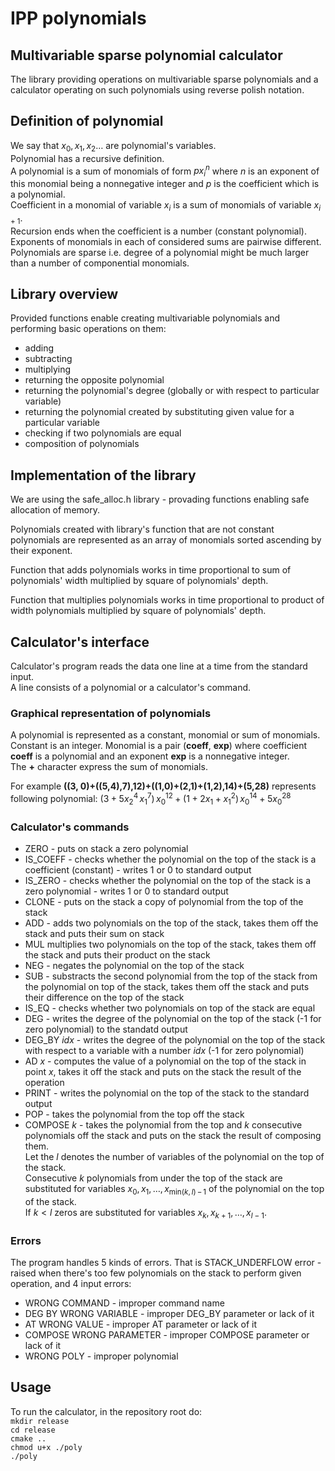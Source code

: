 # IPP polynomials

## Multivariable sparse polynomial calculator

The library providing operations on multivariable sparse polynomials and a calculator operating on such polynomials using reverse polish notation.

## Definition of polynomial 
We say that $x_0, x_1, x_2 \dots$ are polynomial's variables.\
Polynomial has a recursive definition. \
A polynomial is a sum of monomials of form $px_i^n$ where $n$ is an exponent of this monomial being a nonnegative integer and $p$ is the coefficient which is a polynomial.\
Coefficient in a monomial of variable $x_i$ is a sum of monomials of variable $x_{i+1}$.\
Recursion ends when the coefficient is a number (constant polynomial).\
Exponents of monomials in each of considered sums are pairwise different.\
Polynomials are sparse i.e. degree of a polynomial might be much larger than a number of componential monomials. 

## Library overview

Provided functions enable creating multivariable polynomials and performing basic operations on them:

- adding
- subtracting
- multiplying 
- returning the opposite polynomial
- returning the polynomial's degree (globally or with respect to particular variable)
- returning the polynomial created by substituting given value for a particular variable
- checking if two polynomials are equal
- composition of polynomials

## Implementation of the library

We are using the safe_alloc.h library - provading functions enabling safe allocation of memory.

Polynomials created with library's function that are not constant polynomials are represented as an array of monomials sorted ascending by their exponent.

Function that adds polynomials works in time proportional to sum of polynomials' width multiplied by square of polynomials' depth.

Function that multiplies polynomials works in time proportional to product of width polynomials multiplied by square of polynomials' depth.

## Calculator's interface

Calculator's program reads the data one line at a time from the standard input.\
A line consists of a polynomial or a calculator's command.

### Graphical representation of polynomials
A polynomial is represented as a constant, monomial or sum of monomials.\
Constant is an integer. Monomial is a pair (**coeff**, **exp**) where coefficient **coeff** is a polynomial and an exponent **exp** is a nonnegative integer.\
The **+** character express the sum of monomials.

For example **((3, 0)+((5,4),7),12)+((1,0)+(2,1)+(1,2),14)+(5,28)** represents following polynomial:
$(3 + 5x_2^4 \, x_1^7) \, x_0^{12} + (1 + 2x_1 + x_1^2) \, x_0^{14} + 5x_0^{28}$

### Calculator's commands

- ZERO - puts on stack a zero polynomial
- IS_COEFF - checks whether the polynomial on the top of the stack is a coefficient (constant) - writes 1 or 0 to standard output
- IS_ZERO - checks whether the polynomial on the top of the stack is a zero polynomial - writes 1 or 0 to standard output
- CLONE - puts on the stack a copy of polynomial from the top of the stack
- ADD - adds two polynomials on the top of the stack, takes them off the stack and puts their sum on stack
- MUL multiplies two polynomials on the top of the stack, takes them off the stack and puts their product on the stack
- NEG - negates the polynomial on the top of the stack
- SUB - substracts the second polynomial from the top of the stack from the polynomial on top of the stack, takes them off the stack and puts their difference on the top of the stack
- IS_EQ - checks whether two polynomials on top of the stack are equal
- DEG - writes the degree of the polynomial on the top of the stack (-1 for zero polynomial) to the standatd output
- DEG_BY *idx* - writes the degree of the polynomial on the top of the stack with respect to a variable with a number *idx* (-1 for zero polynomial)
- AD *x* - computes the value of a polynomial on the top of the stack in point *x*, takes it off the stack and puts on the stack the result of the operation
- PRINT - writes the polynomial on the top of the stack to the standard output
- POP - takes the polynomial from the top off the stack
- COMPOSE $k$ - takes the polynomial from the top and *k* consecutive polynomials off the stack and puts on the stack the result of composing them.\
Let the $l$ denotes the number of variables of the polynomial on the top of the stack.\
Consecutive $k$ polynomials from under the top of the stack are substituted for variables $x_0, x_1, \dots, x_{\mathrm{min}(k, l) \, - \, 1}$ of the polynomial on the top of the stack.\
If $k < l$ zeros are substituted for variables $x_k, x_{k+1}, \dots, x_{l-1}$.

### Errors
The program handles 5 kinds of errors. That is STACK_UNDERFLOW error - raised when there's too few polynomials on the stack to perform given operation, and 4 input errors:

- WRONG COMMAND - improper command name
- DEG BY WRONG VARIABLE - improper DEG_BY parameter or lack of it
- AT WRONG VALUE - improper AT parameter or lack of it
- COMPOSE WRONG PARAMETER - improper COMPOSE parameter or lack of it
- WRONG POLY - improper polynomial

## Usage

To run the calculator, in the repository root do:\
<code>mkdir release</code>\
<code>cd release</code>\
<code>cmake ..</code>\
<code>chmod u+x ./poly</code>\
<code>./poly</code>

